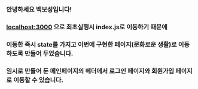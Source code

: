 ### 안녕하세요 백보성입니다!

### <localhost:3000> 으로 최초실행시 index.js로 이동하기 때문에
### 이동한 즉시 state를 가지고 이번에 구현한 페이지(문화로운 생활)로 이동하도록 만들어 두었습니다.
### 임시로 만들어 둔 메인페이지의 헤더에서 로그인 페이지와 회원가입 페이지로 이동할 수 있습니다.
